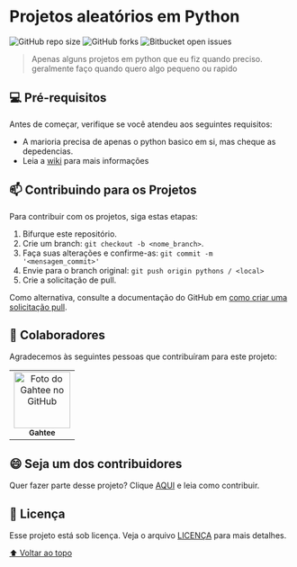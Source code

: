 # Projetos aleatórios em Python

<!---Esses são exemplos. Veja https://shields.io para outras pessoas ou para personalizar este conjunto de escudos. Você pode querer incluir dependências, status do projeto e informações de licença aqui--->

![GitHub repo size](https://img.shields.io/github/repo-size/gahtee/pythons?style=for-the-badge)
![GitHub forks](https://img.shields.io/github/forks/Gahtee/pythons?style=for-the-badge)
![Bitbucket open issues](https://img.shields.io/bitbucket/issues/Gahtee/pythons?style=for-the-badge)

> Apenas alguns projetos em python que eu fiz quando preciso. geralmente faço quando quero algo pequeno ou rapido


## 💻 Pré-requisitos

Antes de começar, verifique se você atendeu aos seguintes requisitos:
* A marioria precisa de apenas o python basico em si, mas cheque as depedencias.
* Leia a [wiki](https://github.com/Gahtee/Pythons/wiki) para mais informações

## 📫 Contribuindo para os Projetos
<!---Se o seu README for longo ou se você tiver algum processo ou etapas específicas que deseja que os contribuidores sigam, considere a criação de um arquivo CONTRIBUTING.md separado--->
Para contribuir com os projetos, siga estas etapas:

1. Bifurque este repositório.
2. Crie um branch: `git checkout -b <nome_branch>`.
3. Faça suas alterações e confirme-as: `git commit -m '<mensagem_commit>'`
4. Envie para o branch original: `git push origin pythons / <local>`
5. Crie a solicitação de pull.

Como alternativa, consulte a documentação do GitHub em [como criar uma solicitação pull](https://help.github.com/en/github/collaborating-with-issues-and-pull-requests/creating-a-pull-request).

## 🤝 Colaboradores

Agradecemos às seguintes pessoas que contribuíram para este projeto:

<table>
  <tr>
    <td align="center">
      <a href="#">
        <img src="https://avatars3.githubusercontent.com/u/83777687" width="100px;" alt="Foto do Gahtee no GitHub"/><br>
        <sub>
          <b>Gahtee</b>
        </sub>
      </a>
  </tr>
</table>


## 😄 Seja um dos contribuidores<br>

Quer fazer parte desse projeto? Clique [AQUI](CONTRIBUTING.md) e leia como contribuir.

## 📝 Licença

Esse projeto está sob licença. Veja o arquivo [LICENÇA](LICENSE.md) para mais detalhes.

[⬆ Voltar ao topo](#nome-do-projeto)<br>
